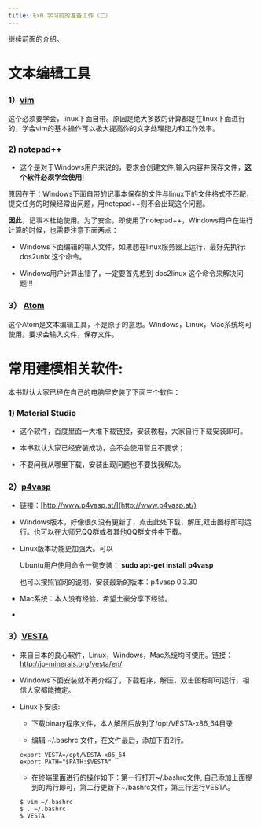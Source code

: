 ```yaml
---
title: Ex0 学习前的准备工作（二）
---
```




继续前面的介绍。



# **文本编辑工具**

### 1）[vim](https://www.vim.org/) 

这个必须要学会，linux下面自带。原因是绝大多数的计算都是在linux下面进行的，学会vim的基本操作可以极大提高你的文字处理能力和工作效率。



### 2) [notepad++](https://notepad-plus-plus.org/)

* 这个是对于Windows用户来说的，要求会创建文件,输入内容并保存文件，**这个软件必须学会使用!**

原因在于：Windows下面自带的记事本保存的文件与linux下的文件格式不匹配，提交任务的时候经常出问题，用notepad++则不会出现这个问题。

**因此**，记事本杜绝使用。为了安全，即使用了notepad++，Windows用户在进行计算的时候，也需要注意下面两点：

* Windows下面编辑的输入文件，如果想在linux服务器上运行，最好先执行: dos2unix 这个命令。

* Windows用户计算出错了，一定要首先想到 dos2linux 这个命令来解决问题!!!


### 3） [Atom](https://atom.io/)

这个Atom是文本编辑工具，不是原子的意思。Windows，Linux，Mac系统均可使用。要求会输入文件，保存文件。



# **常用建模相关软件:**

本书默认大家已经在自己的电脑里安装了下面三个软件：

### **1) Material Studio** 

* 这个软件，百度里面一大堆下载链接，安装教程，大家自行下载安装即可。

*  本书默认大家已经安装成功，会不会使用暂且不要求；
* 不要问我从哪里下载，安装出现问题也不要找我解决。



### 2）[**p4vasp**](http://www.p4vasp.at)

* 链接：[http://www.p4vasp.at/](http://www.p4vasp.at/)

- Windows版本，好像很久没有更新了，点击此处下载，解压,双击图标即可运行。也可以在大师兄QQ群或者其他QQ群文件中下载。

- Linux版本功能更加强大。可以

  Ubuntu用户使用命令一键安装： **sudo apt-get install p4vasp**

  也可以按照官网的说明，安装最新的版本：p4vasp 0.3.30

- Mac系统：本人没有经验，希望土豪分享下经验。

- 

### 3）**[VESTA](http://jp-minerals.org/vesta/en/)**  

* 来自日本的良心软件，Linux，Windows，Mac系统均可使用。链接：http://jp-minerals.org/vesta/en/
* Windows下面安装就不再介绍了，下载程序，解压，双击图标即可运行，相信大家都能搞定。

* Linux下安装: 

  - 下载binary程序文件，本人解压后放到了/opt/VESTA-x86_64目录

  - 编辑 ~/.bashrc 文件，在文件最后，添加下面2行。

  ```
  export VESTA=/opt/VESTA-x86_64 
  export PATH="$PATH:$VESTA"
  ```

  - 在终端里面进行的操作如下：第一行打开~/.bashrc文件, 自己添加上面提到的两行即可，第二行更新下~/bashrc文件，第三行运行VESTA。

  ```
  $ vim ~/.bashrc
  $ . ~/.bashrc
  $ VESTA
  ```


